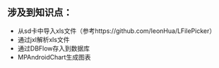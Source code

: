 ## 涉及到知识点：
* 从sd卡中导入xls文件（参考https://github.com/leonHua/LFilePicker）
* 通过jxl解析xls文件
* 通过DBFlow存入到数据库
* MPAndroidChart生成图表


